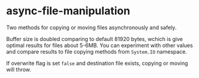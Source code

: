 # async-file-manipulation

Two methods for copying or moving files asynchronously and safely.

Buffer size is doubled comparing to default 81920 bytes, wchich is give optimal results for files about 5-6MB. You can experiment with other values and compare results to file copying methods from `System.IO` namespace.

If overwrite flag is set `false` and destination file exists, copying or moving will throw.
